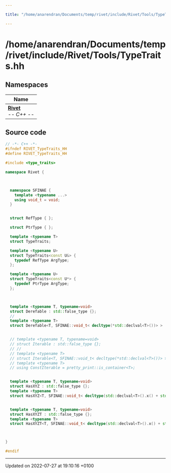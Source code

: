 ```yaml
---

title: "/home/anarendran/Documents/temp/rivet/include/Rivet/Tools/TypeTraits.hh"

---
```


# /home/anarendran/Documents/temp/rivet/include/Rivet/Tools/TypeTraits.hh



## Namespaces

| Name           |
| -------------- |
| **[Rivet](http://example.org/namespaces/namespacerivet/)** <br>-*- C++ -*-  |




## Source code

```cpp
// -*- C++ -*-
#ifndef RIVET_TypeTraits_HH
#define RIVET_TypeTraits_HH

#include <type_traits>

namespace Rivet {



  namespace SFINAE {
    template <typename ...>
    using void_t = void;
  }


  struct RefType { };

  struct PtrType { };

  template <typename T>
  struct TypeTraits;

  template <typename U>
  struct TypeTraits<const U&> {
    typedef RefType ArgType;
  };

  template <typename U>
  struct TypeTraits<const U*> {
    typedef PtrType ArgType;
  };



  template <typename T, typename=void>
  struct Derefable : std::false_type {};
  //
  template <typename T>
  struct Derefable<T, SFINAE::void_t< decltype(*std::declval<T>())> > : std::true_type {};


  // template <typename T, typename=void>
  // struct Iterable : std::false_type {};
  // //
  // template <typename T>
  // struct Iterable<T, SFINAE::void_t< decltype(*std::declval<T>())> > : std::true_type {};
  // template <typename T>
  // using ConstIterable = pretty_print::is_container<T>;


  template <typename T, typename=void>
  struct HasXYZ : std::false_type {};
  template <typename T>
  struct HasXYZ<T, SFINAE::void_t< decltype(std::declval<T>().x() + std::declval<T>().y() + std::declval<T>().z())> > : std::true_type {};


  template <typename T, typename=void>
  struct HasXYZT : std::false_type {};
  template <typename T>
  struct HasXYZT<T, SFINAE::void_t< decltype(std::declval<T>().x() + std::declval<T>().y() + std::declval<T>().z() + std::declval<T>().t())> > : std::true_type {};



}

#endif
```


-------------------------------

Updated on 2022-07-27 at 19:10:16 +0100
